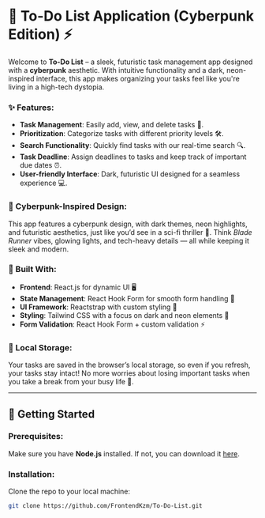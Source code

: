 # 🚀 To-Do List Application (Cyberpunk Edition) ⚡

Welcome to **To-Do List** – a sleek, futuristic task management app designed with a **cyberpunk** aesthetic. With intuitive functionality and a dark, neon-inspired interface, this app makes organizing your tasks feel like you're living in a high-tech dystopia.

### ✨ Features:
- **Task Management**: Easily add, view, and delete tasks 🎯.
- **Prioritization**: Categorize tasks with different priority levels 🛠️.
- **Search Functionality**: Quickly find tasks with our real-time search 🔍.
- **Task Deadline**: Assign deadlines to tasks and keep track of important due dates ⏰.
- **User-friendly Interface**: Dark, futuristic UI designed for a seamless experience 💻.

### 🌆 Cyberpunk-Inspired Design:
This app features a cyberpunk design, with dark themes, neon highlights, and futuristic aesthetics, just like you’d see in a sci-fi thriller 🌌. Think _Blade Runner_ vibes, glowing lights, and tech-heavy details — all while keeping it sleek and modern.

### 🚀 Built With:
- **Frontend**: React.js for dynamic UI 🖥️
- **State Management**: React Hook Form for smooth form handling 📝
- **UI Framework**: Reactstrap with custom styling 🖤
- **Styling**: Tailwind CSS with a focus on dark and neon elements 🌙
- **Form Validation**: React Hook Form + custom validation ⚡

### 💾 Local Storage:
Your tasks are saved in the browser’s local storage, so even if you refresh, your tasks stay intact! No more worries about losing important tasks when you take a break from your busy life 💾.

---

## 🚀 Getting Started

### Prerequisites:
Make sure you have **Node.js** installed. If not, you can download it [here](https://nodejs.org/).

### Installation:
Clone the repo to your local machine:

```bash
git clone https://github.com/FrontendKzm/To-Do-List.git
